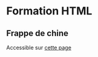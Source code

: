 # Formation HTML

## Frappe de chine

Accessible sur [cette page](https://maygodev.github.io/formation-sql)
